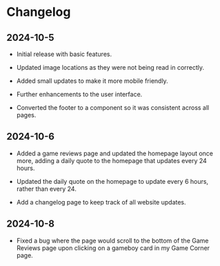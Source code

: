 # Changelog

## 2024-10-5

- Initial release with basic features.

- Updated image locations as they were not being read in correctly.

- Added small updates to make it more mobile friendly.

- Further enhancements to the user interface.

- Converted the footer to a component so it was consistent across all pages.

## 2024-10-6

- Added a game reviews page and updated the homepage layout once more, adding a daily quote to the homepage that updates every 24 hours.

- Updated the daily quote on the homepage to update every 6 hours, rather than every 24.

- Add a changelog page to keep track of all website updates.

## 2024-10-8

- Fixed a bug where the page would scroll to the bottom of the Game Reviews page upon clicking on a gameboy card in my Game Corner page.
